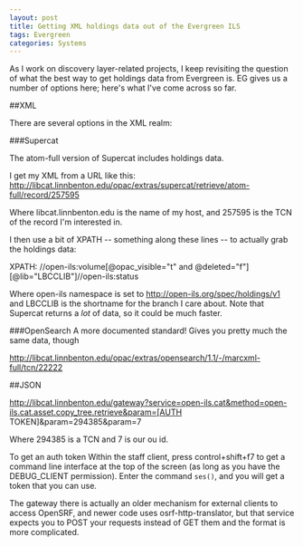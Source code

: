 ```yaml
---
layout: post
title: Getting XML holdings data out of the Evergreen ILS
tags: Evergreen
categories: Systems
---
```

As I work on discovery layer-related projects, I keep revisiting the question of what the best way to get holdings data from Evergreen is.  EG gives us a number of options here; here's what I've come across so far.

##XML

There are several options in the XML realm:

###Supercat

The atom-full version of Supercat includes holdings data.

I get my XML from a URL like this: http://libcat.linnbenton.edu/opac/extras/supercat/retrieve/atom-full/record/257595

Where libcat.linnbenton.edu is the name of my host, and 257595 is the TCN of the record I'm interested in.

I then use a bit of XPATH -- something along these lines -- to actually grab the holdings data:

XPATH: //open-ils:volume[@opac_visible="t" and @deleted="f"][@lib="LBCCLIB"]//open-ils:status

Where open-ils namespace is set to http://open-ils.org/spec/holdings/v1 and LBCCLIB is the shortname for the branch I care about.  Note that Supercat returns a _lot_ of data, so it could be much faster.

###OpenSearch
A more documented standard!  Gives you pretty much the same data, though


http://libcat.linnbenton.edu/opac/extras/opensearch/1.1/-/marcxml-full/tcn/22222


##JSON

http://libcat.linnbenton.edu/gateway?service=open-ils.cat&method=open-ils.cat.asset.copy_tree.retrieve&param=[AUTH TOKEN]&param=294385&param=7

Where 294385 is a TCN and 7 is our ou id.

To get an auth token Within the staff client, press control+shift+f7 to get a command line interface at the top of the screen (as long as you have the DEBUG_CLIENT permission). Enter the command `ses()`, and you will get a token that you can use.

The gateway there is actually an older mechanism for external clients to access OpenSRF, and newer code uses osrf-http-translator, but that service expects you to POST your requests instead of GET them and the format is more complicated.
